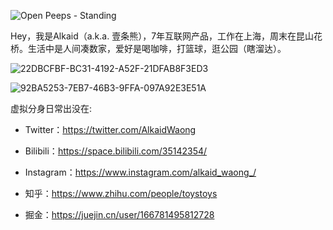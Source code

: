 ![Open Peeps - Standing](https://p.ipic.vip/7u4nuk.png)

Hey，我是Alkaid（a.k.a. 壹条熊），7年互联网产品，工作在上海，周末在昆山花桥。生活中是人间凑数家，爱好是喝咖啡，打篮球，逛公园（瞎溜达）。

![22DBCFBF-BC31-4192-A52F-21DFAB8F3ED3](/Users/wangdong/Downloads/22DBCFBF-BC31-4192-A52F-21DFAB8F3ED3.JPG)

![92BA5253-7EB7-46B3-9FFA-097A92E3E51A](https://p.ipic.vip/924uq3.jpg)

虚拟分身日常出没在:

- Twitter：https://twitter.com/AlkaidWaong

- Bilibili：https://space.bilibili.com/35142354/

- Instagram：https://www.instagram.com/alkaid_waong_/

- 知乎：https://www.zhihu.com/people/toystoys

- 掘金：https://juejin.cn/user/166781495812728

  

